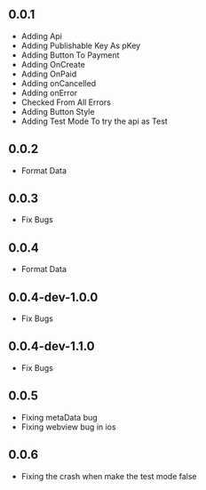 ## 0.0.1

* Adding Api
* Adding Publishable Key As pKey
* Adding Button To Payment
* Adding OnCreate  
* Adding OnPaid
* Adding onCancelled
* Adding onError
* Checked From All Errors
* Adding Button Style
* Adding Test Mode To try the api as Test

## 0.0.2

* Format Data

## 0.0.3

* Fix  Bugs

## 0.0.4

* Format Data


## 0.0.4-dev-1.0.0
* Fix Bugs
## 0.0.4-dev-1.1.0
* Fix Bugs

## 0.0.5
* Fixing metaData bug
* Fixing webview bug in ios


## 0.0.6
* Fixing the crash when make the test mode false 

